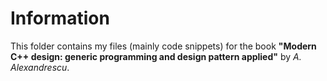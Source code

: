 # Information
This folder contains my files (mainly code snippets) for the book **"Modern C++ design: generic programming and design pattern applied"** by *A. Alexandrescu*.

